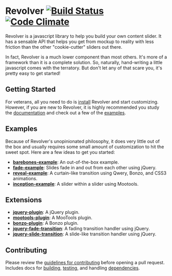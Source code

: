 # Revolver [![Build Status](https://travis-ci.org/johnnyfreeman/revolverjs.png?branch=master)](https://travis-ci.org/johnnyfreeman/revolverjs) [![Code Climate](https://codeclimate.com/github/johnnyfreeman/revolverjs.png)](https://codeclimate.com/github/johnnyfreeman/revolverjs)

Revolver is a javascript library to help you build your own content slider. It has a sensable API that helps you get from mockup to reality with less friction than the other "cookie-cutter" sliders out there. 

In fact, Revolver is a much lower component than most others. It's more of a framework than it is a complete solution. So, naturally, hand-writing a little javascript comes with the terratory. But don't let any of that scare you, it's pretty easy to get started!

## Getting Started

For veterans, all you need to do is [install](#installation) Revolver and start customizing. However, if you are new to Revolver, it is highly recommended you study the [documentation](docs/README.md) and check out a few of the [examples](#examples).

## Examples

Because of Revolver's unopinionated philosophy, it does very little out of the box and usually requires some small amount of customization to hit the sweet spot.  Here are a few ideas to get you started:

* [**barebones-example**](https://github.com/johnnyfreeman/revolverjs-barebones-example): An out-of-the-box example.
* [**fade-example**](https://github.com/johnnyfreeman/revolverjs-fade-example): Slides fade in and out from each other using jQuery.
* [**reveal-example**](https://github.com/johnnyfreeman/revolverjs-reveal-example): A curtain-like transition using Qwery, Bonzo, and CSS3 animations.
* [**inception-example**](https://github.com/johnnyfreeman/revolverjs-inception-example): A slider within a slider using Mootools.

## Extensions

* [**jquery-plugin**](https://github.com/johnnyfreeman/revolverjs-jquery-plugin): A jQuery plugin.
* [**mootools-plugin**](https://github.com/johnnyfreeman/revolverjs-mootools-plugin): A MooTools plugin.
* [**bonzo-plugin**](https://github.com/johnnyfreeman/revolverjs-bonzo-plugin): A Bonzo plugin.
* [**jquery-fade-transition**](https://github.com/johnnyfreeman/revolverjs-jquery-fade-transition): A fading transition handler using jQuery.
* [**jquery-slide-transition**](https://github.com/johnnyfreeman/revolverjs-jquery-slide-transition): A slide-like transition handler using jQuery.

## Contributing

Please review the [guidelines for contributing](CONTRIBUTING.md) before opening a pull request. Includes docs for [building](CONTRIBUTING.md#building), [testing](CONTRIBUTING.md#testing), and handling [dependencies](CONTRIBUTING.md#installing-dev-dependencies).
